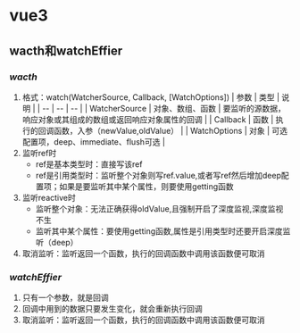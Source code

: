 # vue3

## wacth和watchEffier
### *wacth*
  1. 格式：watch(WatcherSource, Callback, [WatchOptions])
      | 参数 | 类型 | 说明 |
      | -- | -- | -- |
      | WatcherSource | 对象、数组、函数 | 要监听的源数据，响应对象或其组成的数组或返回响应对象属性的回调 |
      | Callback | 函数 | 执行的回调函数，入参（newValue,oldValue） |
      | WatchOptions | 对象 | 可选配置项，deep、immediate、flush可选 |
  2. 监听ref时
      - ref是基本类型时：直接写该ref
      - ref是引用类型时：监听整个对象则写ref.value,或者写ref然后增加deep配置项；如果是要监听其中某个属性，则要使用getting函数
  3. 监听reactive时
      - 监听整个对象：无法正确获得oldValue,且强制开启了深度监视,深度监视不生
      - 监听其中某个属性：要使用getting函数,属性是引用类型时还要开启深度监听（deep）
  4. 取消监听：监听返回一个函数，执行的回调函数中调用该函数便可取消
### *watchEffier*
  1. 只有一个参数，就是回调
  2. 回调中用到的数据只要发生变化，就会重新执行回调
  3. 取消监听：监听返回一个函数，执行的回调函数中调用该函数便可取消